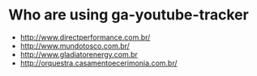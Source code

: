# Who are using ga-youtube-tracker #

  * http://www.directperformance.com.br/
  * http://www.mundotosco.com.br/
  * http://www.gladiatorenergy.com.br
  * http://orquestra.casamentoecerimonia.com.br/